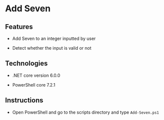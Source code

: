# Add Seven

## Features

- Add Seven to an integer inputted by user
 
- Detect whether the input is valid or not

## Technologies

- .NET core version 6.0.0 

- PowerShell core 7.2.1

## Instructions

- Open PowerShell and go to the scripts directory and type `Add-Seven.ps1`
